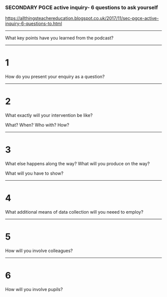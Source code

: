 ### SECONDARY PGCE active inquiry- 6 questions to ask yourself 

https://allthingsteachereducation.blogspot.co.uk/2017/11/sec-pgce-active-inquiry-6-questions-to.html

---

What key points have you learned from the podcast?

---

# 1

How do you present your enquiry as a question?

---

# 2 
What exactly will your intervention be like? 

What? When? Who with? How?

---

# 3 
What else happens along the way? What will you produce on the way?

What will you have to show?

---

# 4 
What additional means of data collection will you neeed to employ?

---

# 5
How will you involve colleagues? 

---

# 6 
How will you involve pupils?

